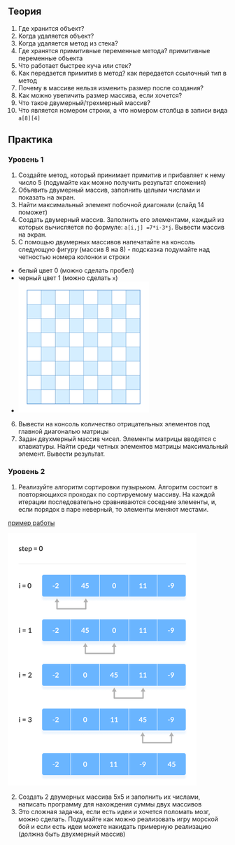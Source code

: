 ## Теория
1. Где хранится объект?
2. Когда удаляется объект?
3. Когда удаляется метод из стека?
4. Где хранятся примитивные переменные метода? примитивные переменные объекта
5. Что работает быстрее куча или стек?
6. Как передается примитив в метод? как передается ссылочный тип в метод
7. Почему в массиве нельзя изменить размер после создания?
8. Как можно увеличить размер массива, если хочется?
9. Что такое двумерный/трехмерный массив?
10. Что является номером строки, а что номером столбца в записи вида `a[8][4]`
## Практика
### Уровень 1
1. Создайте метод, который принимает примитив и прибавляет к нему число 5 (подумайте как можно получить результат сложения)
2. Объявить двумерный массив, заполнить целыми числами и показать на экран. 
3. Найти максимальный элемент побочной диагонали (cлайд 14 поможет)
4. Создать двумерный массив. Заполнить его элементами, каждый из которых вычисляется по формуле: `a[i,j] =7*i-3*j`. Вывести массив на экран. 
5. С помощью двумерных массивов напечатайте на консоль следующую фигуру (массив 8 на 8) - подсказка подумайте над четностью номера колонки и строки
- белый цвет 0 (можно сделать пробел)
- черный цвет 1 (можно сделать `x`)
- ![доска](img/chess.png)
6. Вывести на консоль количество отрицательных элементов под главной диагональю матрицы 
7. Задан двухмерный массив чисел. Элементы матрицы вводятся с клавиатуры. Найти среди четных элементов матрицы максимальный элемент. Вывести результат.
### Уровень 2
1) Реализуйте алгоритм сортировки пузырьком. Алгоритм состоит в повторяющихся проходах по сортируемому массиву. На каждой итерации последовательно сравниваются соседние элементы, и, если порядок в паре неверный, то элементы меняют местами.

[пример работы](https://ru.wikipedia.org/wiki/%D0%A1%D0%BE%D1%80%D1%82%D0%B8%D1%80%D0%BE%D0%B2%D0%BA%D0%B0_%D0%BF%D1%83%D0%B7%D1%8B%D1%80%D1%8C%D0%BA%D0%BE%D0%BC#/media/%D0%A4%D0%B0%D0%B9%D0%BB:Bubble-sort-example-300px.gif)

![Bubble sort](img/Bubble-sort-0.png)

2) Создать 2 двумерных массива 5x5 и заполнить их числами, написать программу для нахождения суммы двух массивов
3) Это сложная задачка, если есть идеи и хочется поломать мозг, можно сделать.
Подумайте как можно реализовать игру морской бой и если есть идеи можете накидать примерную реализацию (должна быть двухмерный массив)